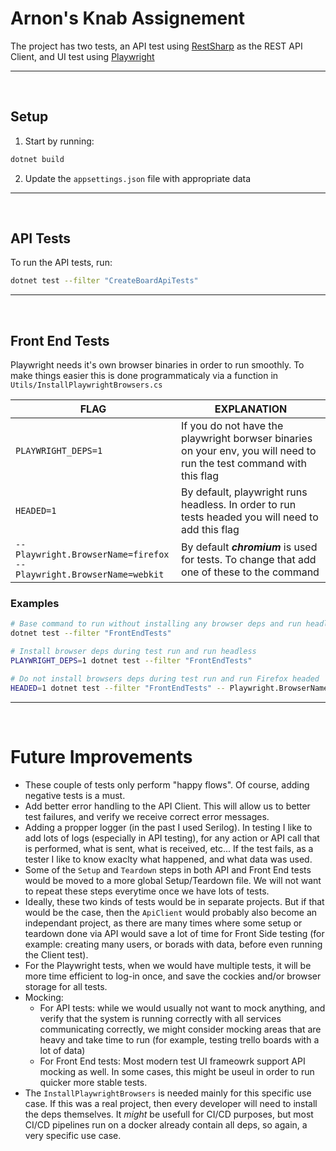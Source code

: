 # Arnon's Knab Assignement

The project has two tests, an API test using [RestSharp](https://restsharp.dev/) as the REST API Client, and UI test using [Playwright](https://playwright.dev/dotnet/)

---

<br>

## Setup

1. Start by running:

```bash
dotnet build
```

2. Update the `appsettings.json` file with appropriate data

---

</br>

## API Tests

To run the API tests, run:

```bash
dotnet test --filter "CreateBoardApiTests"
```

---

</br>

## Front End Tests

Playwright needs it's own browser binaries in order to run smoothly. To make things easier this is done programmaticaly via a function in `Utils/InstallPlaywrightBrowsers.cs`

| FLAG                                                                      | EXPLANATION                                                                                                          |
| ------------------------------------------------------------------------- | -------------------------------------------------------------------------------------------------------------------- |
| `PLAYWRIGHT_DEPS=1`                                                       | If you do not have the playwright borwser binaries on your env, you will need to run the test command with this flag |
| `HEADED=1`                                                                | By default, playwright runs headless. In order to run tests headed you will need to add this flag                    |
| `-- Playwright.BrowserName=firefox`<br>`-- Playwright.BrowserName=webkit` | By default **_chromium_** is used for tests. To change that add one of these to the command                          |

### Examples

```bash
# Base command to run without installing any browser deps and run headless
dotnet test --filter "FrontEndTests"

# Install browser deps during test run and run headless
PLAYWRIGHT_DEPS=1 dotnet test --filter "FrontEndTests"

# Do not install browsers deps during test run and run Firefox headed
HEADED=1 dotnet test --filter "FrontEndTests" -- Playwright.BrowserName=firefox
```

---

<br>

# Future Improvements

- These couple of tests only perform "happy flows". Of course, adding negative tests is a must.
- Add better error handling to the API Client. This will allow us to better test failures, and verify we receive correct error messages.
- Adding a propper logger (in the past I used Serilog). In testing I like to add lots of logs (especially in API testing), for any action or API call that is performed, what is sent, what is received, etc... If the test fails, as a tester I like to know exaclty what happened, and what data was used.
- Some of the `Setup` and `Teardown` steps in both API and Front End tests would be moved to a more global Setup/Teardown file. We will not want to repeat these steps everytime once we have lots of tests.
- Ideally, these two kinds of tests would be in separate projects. But if that would be the case, then the `ApiClient` would probably also become an independant project, as there are many times where some setup or teardown done via API would save a lot of time for Front Side testing (for example: creating many users, or borads with data, before even running the Client test).
- For the Playwright tests, when we would have multiple tests, it will be more time efficient to log-in once, and save the cockies and/or browser storage for all tests.
- Mocking:
  - For API tests: while we would usually not want to mock anything, and verify that the system is running correctly with all services communicating correctly, we might consider mocking areas that are heavy and take time to run (for example, testing trello boards with a lot of data)
  - For Front End tests: Most modern test UI frameowrk support API mocking as well. In some cases, this might be useul in order to run quicker more stable tests.
- The `InstallPlaywrightBrowsers` is needed mainly for this specific use case. If this was a real project, then every developer will need to install the deps themselves. It _might_ be usefull for CI/CD purposes, but most CI/CD pipelines run on a docker already contain all deps, so again, a very specific use case.

